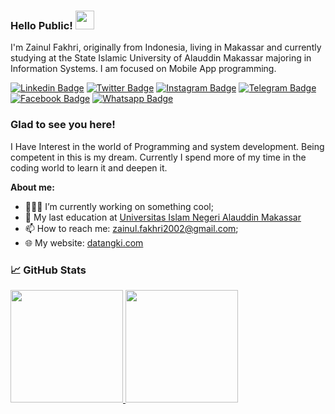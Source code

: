
### Hello Public! <img src="https://media.giphy.com/media/hvRJCLFzcasrR4ia7z/giphy.gif" width="30px">

I'm Zainul Fakhri, originally from Indonesia, living in Makassar and currently studying at the State Islamic University of Alauddin Makassar majoring in Information Systems. I am focused on Mobile App programming.


[![Linkedin Badge](https://img.shields.io/badge/-LinkedIn-0e76a8?style=flat-square&logo=Linkedin&logoColor=white)](-)
[![Twitter Badge](https://img.shields.io/badge/-Twitter-00acee?style=flat-square&logo=Twitter&logoColor=white)](https://twitter.com/Ch3_Stultus)
[![Instagram Badge](https://img.shields.io/badge/-Instagram-e4405f?style=flat-square&logo=Instagram&logoColor=white)](https://www.instagram.com/zainulfakhri_/)
[![Telegram Badge](https://img.shields.io/badge/-Telegram-0088cc?style=flat-square&logo=Telegram&logoColor=white)](https://t.me/ZainulFakhri16)
[![Facebook Badge](https://img.shields.io/badge/-Facebook-0e76a8?style=flat-square&logo=Facebook&logoColor=white)](https://www.facebook.com/zainul.fahkri)
[![Whatsapp Badge](https://img.shields.io/badge/-Whatsapp-25d366?style=flat-square&logo=Whatsapp&logoColor=white)](https://wa.me/6282193046901)


### Glad to see you here!

I Have Interest in the world of Programming and system development. Being competent in this is my dream. Currently I spend more of my time in the coding world to learn it and deepen it. 

**About me:**
- 👨🏻‍💻 I’m currently working on something cool;
- :school: My last education at [Universitas Islam Negeri Alauddin Makassar](https://uin-alauddin.ac.id)
- 📫 How to reach me: zainul.fakhri2002@gmail.com;
- 🌐 My website: [datangki.com](https://datangki.com)


### &#x1f4c8; GitHub Stats
<p>
  <a href="https://github.com/zainulfakhri16/zainulfakhri16">
  <img height="180em" src="https://github-readme-stats.vercel.app/api?username=zainulfakhri16&hide=htmle&show_icons=true&include_all_commits=true&bg_color=30,016193,1FC4DA&title_color=fff&text_color=fff&icon_color=fff"/>
  <img height="180em" src="https://github-readme-stats.vercel.app/api/top-langs/?username=zainulfakhri16&hide=html,tex&bg_color=30,016193,1FC4DA&title_color=fff&text_color=fff"/>
</p>

<!--
**azwarbahar/azwarbahar** is a ✨ _special_ ✨ repository because its `README.md` (this file) appears on your GitHub profile.-->
<!--
Here are some ideas to get you started:

- 🔭 I’m currently working on ...
- 🌱 I’m currently learning ...
- 👯 I’m looking to collaborate on ...
- 🤔 I’m looking for help with ...
- 💬 Ask me about ...
- 📫 How to reach me: ...
- 😄 Pronouns: ...
- ⚡ Fun fact: ...
-->
